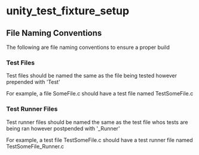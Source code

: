 # unity_test_fixture_setup

## File Naming Conventions
The following are file naming conventions to ensure a proper build

### Test Files
Test files should be named the same as the file being tested however prepended 
with 'Test'

For example, a file SomeFile.c should have a test file named TestSomeFile.c

### Test Runner Files
Test runner files should be named the same as the test file whos tests are being
ran however postpended with '_Runner'

For example, a test file TestSomeFile.c should have a test runner file named 
TestSomeFile_Runner.c
